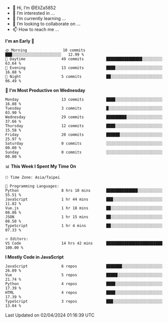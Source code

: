 - 👋 Hi, I’m @EliZa5852
- 👀 I’m interested in ...
- 🌱 I’m currently learning ...
- 💞️ I’m looking to collaborate on ...
- 📫 How to reach me ...

<!--START_SECTION:waka-->
**I'm an Early 🐤** 

```text
🌞 Morning                10 commits          ███░░░░░░░░░░░░░░░░░░░░░░   12.99 % 
🌆 Daytime                49 commits          ████████████████░░░░░░░░░   63.64 % 
🌃 Evening                13 commits          ████░░░░░░░░░░░░░░░░░░░░░   16.88 % 
🌙 Night                  5 commits           ██░░░░░░░░░░░░░░░░░░░░░░░   06.49 % 
```
📅 **I'm Most Productive on Wednesday** 

```text
Monday                   13 commits          ████░░░░░░░░░░░░░░░░░░░░░   16.88 % 
Tuesday                  3 commits           █░░░░░░░░░░░░░░░░░░░░░░░░   03.90 % 
Wednesday                29 commits          █████████░░░░░░░░░░░░░░░░   37.66 % 
Thursday                 12 commits          ████░░░░░░░░░░░░░░░░░░░░░   15.58 % 
Friday                   20 commits          ██████░░░░░░░░░░░░░░░░░░░   25.97 % 
Saturday                 0 commits           ░░░░░░░░░░░░░░░░░░░░░░░░░   00.00 % 
Sunday                   0 commits           ░░░░░░░░░░░░░░░░░░░░░░░░░   00.00 % 
```


📊 **This Week I Spent My Time On** 

```text
🕑︎ Time Zone: Asia/Taipei

💬 Programming Languages: 
Python                   8 hrs 10 mins       ██████████████░░░░░░░░░░░   55.51 % 
JavaScript               1 hr 44 mins        ███░░░░░░░░░░░░░░░░░░░░░░   11.82 % 
Vue.js                   1 hr 18 mins        ██░░░░░░░░░░░░░░░░░░░░░░░   08.86 % 
JSON                     1 hr 15 mins        ██░░░░░░░░░░░░░░░░░░░░░░░   08.50 % 
TypeScript               1 hr 4 mins         ██░░░░░░░░░░░░░░░░░░░░░░░   07.33 % 

🔥 Editors: 
VS Code                  14 hrs 42 mins      █████████████████████████   100.00 % 
```

**I Mostly Code in JavaScript** 

```text
JavaScript               6 repos             ███████░░░░░░░░░░░░░░░░░░   26.09 % 
Vue                      5 repos             █████░░░░░░░░░░░░░░░░░░░░   21.74 % 
Python                   4 repos             ████░░░░░░░░░░░░░░░░░░░░░   17.39 % 
HTML                     4 repos             ████░░░░░░░░░░░░░░░░░░░░░   17.39 % 
TypeScript               3 repos             ███░░░░░░░░░░░░░░░░░░░░░░   13.04 % 
```




 Last Updated on 02/04/2024 01:16:39 UTC
<!--END_SECTION:waka-->
